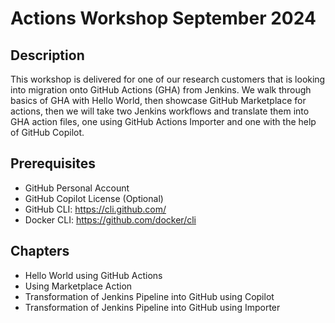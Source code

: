 # Actions Workshop September 2024

## Description

This workshop is delivered for one of our research customers that is looking into migration onto GitHub Actions (GHA) from Jenkins. We walk through basics of GHA with Hello World, then showcase GitHub Marketplace for actions, then we will take two Jenkins workflows and translate them into GHA action files, one using GitHub Actions Importer and one with the help of GitHub Copilot.

## Prerequisites

- GitHub Personal Account
- GitHub Copilot License (Optional)
- GitHub CLI: https://cli.github.com/
- Docker CLI: https://github.com/docker/cli

## Chapters

- Hello World using GitHub Actions
- Using Marketplace Action
- Transformation of Jenkins Pipeline into GitHub using Copilot
- Transformation of Jenkins Pipeline into GitHub using Importer
